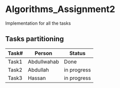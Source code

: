 # Algorithms_Assignment2

Implementation for all the tasks

## Tasks partitioning


| Task#     | Person      | Status      |
| --------- | ----------- |-------------|
| Task1     | Abdullwahab | Done        |
| Task2     | Abdullah    | in progress |
| Task3     | Hassan      | in progress |
